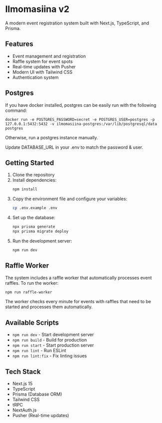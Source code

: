 # Ilmomasiina v2

A modern event registration system built with Next.js, TypeScript, and Prisma.

## Features

- Event management and registration
- Raffle system for event spots
- Real-time updates with Pusher
- Modern UI with Tailwind CSS
- Authentication system

## Postgres
If you have docker installed, postgres can be easily run with the following command:
```
docker run -e POSTGRES_PASSWORD=secret -e POSTGRES_USER=postgres -p 127.0.0.1:5432:5432 -v ilmomasiina-postgres:/var/lib/postgresql/data postgres
```
Otherwise, run a postgres instance manually.

Update DATABASE_URL in your .env to match the password & user.

## Getting Started

1. Clone the repository
2. Install dependencies:
   ```bash
   npm install
   ```
3. Copy the environment file and configure your variables:
   ```bash
   cp .env.example .env
   ```
4. Set up the database:
   ```bash
   npx prisma generate
   npx prisma migrate deploy
   ```
5. Run the development server:
   ```bash
   npm run dev
   ```

## Raffle Worker

The system includes a raffle worker that automatically processes event raffles. To run the worker:

```bash
npm run raffle-worker
```

The worker checks every minute for events with raffles that need to be started and processes them automatically.

## Available Scripts

- `npm run dev` - Start development server
- `npm run build` - Build for production
- `npm run start` - Start production server
- `npm run lint` - Run ESLint
- `npm run lint:fix` - Fix linting issues

## Tech Stack

- Next.js 15
- TypeScript
- Prisma (Database ORM)
- Tailwind CSS
- tRPC
- NextAuth.js
- Pusher (Real-time updates) 